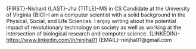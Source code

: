 {FIRST}-Nishant
{LAST}-Jha
{TITLE}-MS in CS Candidate at the University of Virginia
{BIO}-I am a computer scientist with a solid background in the Physical, Social, and Life Sciences. I enjoy writing about the potential impact of revolutionary technology on society as well as working at the intersection of biological research and computer science.
{LINKEDIN}-https://www.linkedin.com/in/ninjha01
{EMAIL}-ninjha01@gmail\.com
